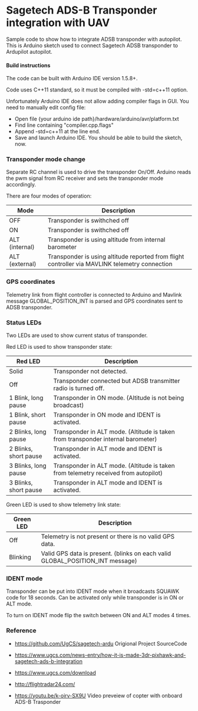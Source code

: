 # Sagetech ADS-B Transponder integration with UAV 

Sample code to show how to integrate ADSB transponder with autopilot.
This is Arduino sketch used to connect Sagetech ADSB transponder to Ardupilot autopilot.

#### Build instructions

The code can be built with Arduino IDE version 1.5.8+.

Code uses C++11 standard, so it must be compiled with -std=c++11 option.

Unfortunately Arduino IDE does not allow adding compiler flags in GUI. You  need to manually edit config file:
- Open file {your arduino ide path}/hardware/arduino/avr/platform.txt
- Find line containing "compiler.cpp.flags"
- Append -std=c++11 at the line end.
- Save and launch Arduino IDE. You should be able to build the sketch, now.

### Transponder mode change
Separate RC channel is used to drive the transponder On/Off.
Arduino reads the pwm signal from RC receiver and sets the transponder mode accordingly. 
  
There are four modes of operation:

| Mode | Description|
| --- | --- |
| OFF | Transponder is swithched off |
| ON | Transponder is swithched off |
| ALT (internal) | Transponder is using altitude from internal barometer |
| ALT (external) | Transponder is using altitude reported from flight controller via MAVLINK telemetry connection |

### GPS coordinates
Telemetry link from flight controller is connected to Arduino and Mavlink message GLOBAL_POSITION_INT is parsed and GPS coordinates sent to ADSB transponder.

### Status LEDs
Two LEDs are used to show current status of transponder.

Red LED is used to show transponder state:

| Red LED | Description |
| --- | --- |
| Solid | Transponder not detected. |
| Off | Transponder connected but ADSB transmitter radio is turned off. |
| 1 Blink, long pause | Transponder in ON mode. (Altitude is not being broadcast)|
| 1 Blink, short pause | Transponder in ON mode and IDENT is activated.|
| 2 Blinks, long pause | Transponder in ALT mode. (Altitude is taken from transponder internal barometer)|
| 2 Blinks, short pause | Transponder in ALT mode and IDENT is activated.|
| 3 Blinks, long pause | Transponder in ALT mode. (Altitude is taken from telemetry received from autopilot)|
| 3 Blinks, short pause | Transponder in ALT mode and IDENT is activated.|

Green LED is used to show telemetry link state:

| Green LED | Description |
| --- | --- |
| Off | Telemetry is not present or there is no valid GPS data.|
| Blinking | Valid GPS data is present. (blinks on each valid GLOBAL_POSITION_INT message)|


### IDENT mode

Transponder can be put into IDENT mode when it broadcasts SQUAWK code for 18 seconds. Can be activated only while transponder is in ON or ALT mode.

To turn on IDENT mode flip the switch between ON and ALT modes 4 times.

### Reference
- https://github.com/UgCS/sagetech-ardu  Origional Project SourceCode
- https://www.ugcs.com/news-entry/how-it-is-made-3dr-pixhawk-and-sagetech-ads-b-integration
- https://www.ugcs.com/download
- http://flightradar24.com/

- https://youtu.be/k-oirv-SX9U  Video preveiew of copter with onboard ADS-B Trasponder
